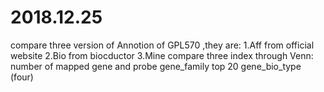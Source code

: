 # 2018.12.25
compare three version of Annotion of GPL570 ,they are:
1.Aff from official website
2.Bio from biocductor
3.Mine
compare three index through Venn:
number of mapped gene and probe 
gene_family top 20
gene_bio_type (four)
